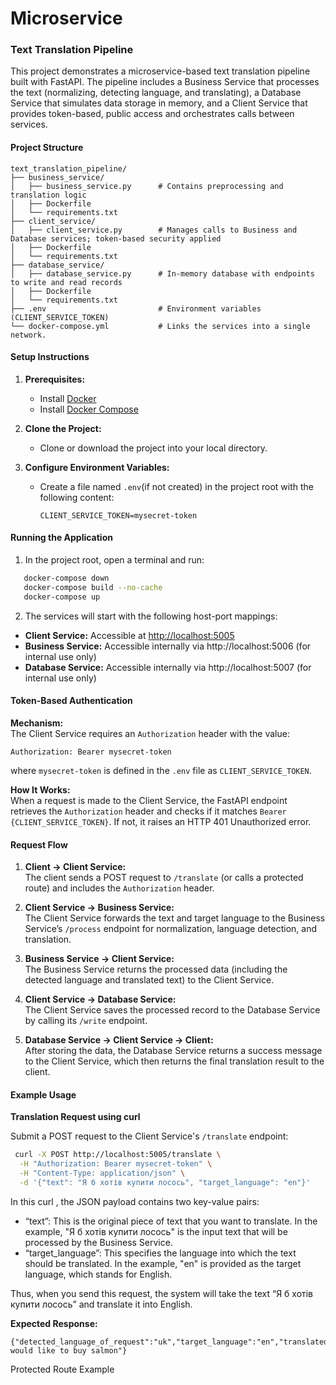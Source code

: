 # Microservice
### Text Translation Pipeline
This project demonstrates a microservice-based text translation pipeline built with FastAPI. The pipeline includes a Business Service that processes the text (normalizing, detecting language, and translating), a Database Service that simulates data storage in memory, and a Client Service that provides token-based, public access and orchestrates calls between services.
#### Project Structure
```
text_translation_pipeline/
├── business_service/
│   ├── business_service.py      # Contains preprocessing and translation logic
│   ├── Dockerfile
│   └── requirements.txt
├── client_service/
│   ├── client_service.py        # Manages calls to Business and Database services; token-based security applied
│   ├── Dockerfile
│   └── requirements.txt
├── database_service/
│   ├── database_service.py      # In-memory database with endpoints to write and read records
│   ├── Dockerfile
│   └── requirements.txt
├── .env                         # Environment variables (CLIENT_SERVICE_TOKEN)
└── docker-compose.yml           # Links the services into a single network.
```
#### Setup Instructions
1. **Prerequisites:**
	- Install [Docker](https://docs.docker.com/get-docker/)
	- Install [Docker Compose](https://docs.docker.com/compose/install/)
2. **Clone the Project:**
   - Clone or download the project into your local directory.

3. **Configure Environment Variables:**
   - Create a file named `.env`(if not created) in the project root with the following content:
     ```dotenv
     CLIENT_SERVICE_TOKEN=mysecret-token
     ```
#### Running the Application
1.	In the project root, open a terminal and run:
```bash
   docker-compose down
   docker-compose build --no-cache
   docker-compose up
```
2. The services will start with the following host-port mappings:
- **Client Service:** Accessible at [http://localhost:5005](http://localhost:5005)
- **Business Service:** Accessible internally via http://localhost:5006 (for internal use only)
- **Database Service:** Accessible internally via http://localhost:5007 (for internal use only)

#### Token-Based Authentication

**Mechanism:**  
The Client Service requires an `Authorization` header with the value:
```
Authorization: Bearer mysecret-token
```
where `mysecret-token` is defined in the `.env` file as `CLIENT_SERVICE_TOKEN`.

**How It Works:**  
When a request is made to the Client Service, the FastAPI endpoint retrieves the `Authorization` header and checks if it matches `Bearer {CLIENT_SERVICE_TOKEN}`. If not, it raises an HTTP 401 Unauthorized error.

#### Request Flow

1. **Client → Client Service:**  
   The client sends a POST request to `/translate` (or calls a protected route) and includes the `Authorization` header.

2. **Client Service → Business Service:**  
   The Client Service forwards the text and target language to the Business Service’s `/process` endpoint for normalization, language detection, and translation.

3. **Business Service → Client Service:**  
   The Business Service returns the processed data (including the detected language and translated text) to the Client Service.

4. **Client Service → Database Service:**  
   The Client Service saves the processed record to the Database Service by calling its `/write` endpoint.

5. **Database Service → Client Service → Client:**  
   After storing the data, the Database Service returns a success message to the Client Service, which then returns the final translation result to the client.

#### Example Usage

**Translation Request using curl**

Submit a POST request to the Client Service's `/translate` endpoint:

```bash
 curl -X POST http://localhost:5005/translate \
  -H "Authorization: Bearer mysecret-token" \
  -H "Content-Type: application/json" \
  -d '{"text": "Я б хотів купити лосось", "target_language": "en"}'
```
In this curl , the JSON payload contains two key-value pairs:
- “text”:
This is the original piece of text that you want to translate. In the example, "Я б хотів купити лосось" is the input text that will be processed by the Business Service.
- “target_language”:
This specifies the language into which the text should be translated. In the example, "en" is provided as the target language, which stands for English.

Thus, when you send this request, the system will take the text “Я б хотів купити лосось” and translate it into English.

**Expected Response:**
```
{"detected_language_of_request":"uk","target_language":"en","translated_text":"I would like to buy salmon"}
```
Protected Route Example
